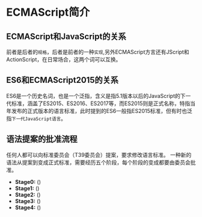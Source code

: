 # ECMAScript简介

## ECMAScript和JavaScript的关系

前者是后者的`规格`，后者是前者的一种`实现`,另外ECMAScript方言还有JScript和ActionScript，在日常场合，这两个词可以互换。

## ES6和ECMAScript2015的关系

ES6是一个历史名词，也是一个泛指，含义是指5.1版本以后的JavaScript的下一代标准，涵盖了ES2015、ES2016、ES2017等，而ES2015则是正式名称，特指当年发布的正式版本的语言标准，此时提到的ES6一般指ES2015标准，但有时也泛指`下一代JavaScript语言`。

## 语法提案的批准流程

任何人都可以向标准委员会（T39委员会）提案，要求修改语言标准。
一种新的语法从提案到变成正式标准，需要经历五个阶段，每个阶段的变成都要由委员会批准。

- **Stage0:** ()
- **Stage1:** ()
- **Stage2:** ()
- **Stage3:** ()
- **Stage4:** ()